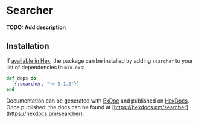 # Searcher

**TODO: Add description**

## Installation

If [available in Hex](https://hex.pm/docs/publish), the package can be installed
by adding `searcher` to your list of dependencies in `mix.exs`:

```elixir
def deps do
  [{:searcher, "~> 0.1.0"}]
end
```

Documentation can be generated with [ExDoc](https://github.com/elixir-lang/ex_doc)
and published on [HexDocs](https://hexdocs.pm). Once published, the docs can
be found at [https://hexdocs.pm/searcher](https://hexdocs.pm/searcher).

